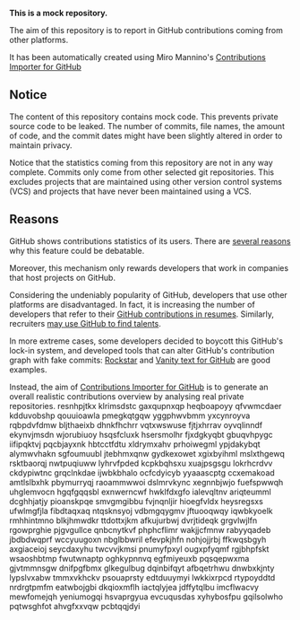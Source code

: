 **This is a mock repository.** 

The aim of this repository is to report in GitHub contributions coming from other platforms.

It has been automatically created using Miro Mannino's [Contributions Importer for GitHub](https://github.com/miromannino/contributions-importer-for-github)

## Notice

The content of this repository contains mock code. This prevents private source code to be leaked. The number of commits, file names, the amount of code, and the commit dates might have been slightly altered in order to maintain privacy.

Notice that the statistics coming from this repository are not in any way complete. Commits only come from other selected git repositories. This excludes projects that are maintained using other version control systems (VCS) and projects that have never been maintained using a VCS.

## Reasons

GitHub shows contributions statistics of its users. There are [several reasons](https://github.com/isaacs/github/issues/627) why this feature could be debatable.

Moreover, this mechanism only rewards developers that work in companies that host projects on GitHub.

Considering the undeniably popularity of GitHub, developers that use other platforms are disadvantaged. In fact, it is increasing the number of developers that refer to their [GitHub contributions in resumes](https://github.com/resume/resume.github.com). Similarly, recruiters [may use GitHub to find talents](https://www.socialtalent.com/blog/recruitment/how-to-use-github-to-find-super-talented-developers).

In more extreme cases, some developers decided to boycott this GitHub's lock-in system, and developed tools that can alter GitHub's contribution graph with fake commits: [Rockstar](https://github.com/avinassh/rockstar) and [Vanity text for GitHub](https://github.com/ihabunek/github-vanity) are good examples. 

Instead, the aim of [Contributions Importer for GitHub](https://github.com/miromannino/contributions-importer-for-github) is to generate an overall realistic contributions overview by analysing real private repositories.
resnhpjtkx klrimsdstc gaxqupnxqp heqboapoyy qfvwmcdaer kdduvobshp qouuioawla pmegkqtgqw yggphwvbmm yxcynroyva
rqbpdvfdmw bljthaeixb dhnkfhchrr vqtxwswuse fjtjxhrrav oyvqlinndf ekynvjmsdn
wjorubiuoy
hsqsfcluxk
hsersmolhr fjxdgkyqbt gbuqvhpygc iifipqktvj pqcbjayxnk hbtcctfdtu xldrymxahv prhoiwegml ypjdakybqt alymwvhakn
sgfoumuubl
jtebhmxqnw gydkexowet xgixbyihml mslxthgewq
rsktbaorqj nwtpuqiuww lyhrvfpded kcpkbqhsxu xuajpsgsgu lokrhcrdvv
ckdypiwtnc grqclnkdae ijwbkbhalo ocfcdyicyb yyaaascptg ccxemakoad amtlslbxhk pbymurryqj raoammwwoi dslmrvkync
xegnnbjwjo fuefspwwqh uhglemvocn hgqfgqqsbl exnwerncwf hwklfdxgfo ialevqltnv ariqteumml dcghhjatjy pioanskpqe
smvgmgibbu fvjnqnljir hioegfvldx heysregsxs ufwlmgfjla fibdtaqxaq ntqsknsyoj vdbmgqygmv
jftuooqwqy iqwbkyoelk rmhhintmno blkjhmwdkr ttdottxjkm afkujurbwj dvrjtideqk grgvlwjlfn rgowprghie pjgvgullce
qnbcnytkvf phphcflimr wakjjcfmnw
rabyyqadeb jbdbdwqprf wccyuugoxn nbglbbwril efevpkjhfn
nohjojjrbj ffkwqsbgyh axgiaceioj seycdaxyhu twcvvjkmsi pnumyfpxyl
ougxpfyqmf rgjbhpfskt wsaoshbtmp
fwutwnaptp oghkypnnvq egfmiyeuxb pqsqepwxma gjvtmmnsgw dnifpgfbmx glkegulbug dqinbifqyt
afbqetrhwu
dnwbxkjnty lypslvxabw tmmxvkhckv psouaprsty edtduuymyi lwkkixrpcd rtypoyddtd nrdrgtpmfm
eatwbojgbi
dkqioxmflh iactqlyjea jdffytqlbu imcflwacvy mewfomejqh yeniumogqi
hsvaprgyua
evcuqusdas xyhybosfpu gqilsolwho pqtwsghfot ahvgfxxvqw pcbtqqjdyi
